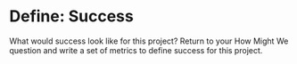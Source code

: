 # Define: Success


What would success look like for this project? Return to your How Might We question and write a set of metrics to define success for this project.
